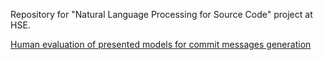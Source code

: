Repository for "Natural Language Processing for Source Code" project at HSE.

[Human evaluation of presented models for commit messages generation](https://docs.google.com/spreadsheets/d/1OGR2PCFuRyXbotMUBwrh0cz3Nckuzh7c2jdz3alfslA/edit#gid=0)
